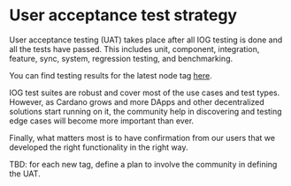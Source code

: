<!-- markdownlint-disable MD059 -->
# User acceptance test strategy

User acceptance testing (UAT) takes place after all IOG testing is done and all the tests have passed. This includes unit, component, integration, feature, sync, system, regression testing, and benchmarking.

You can find testing results for the latest node tag [here](https://tests.cardano.intersectmbo.org/test_results/tag_tests.html).

IOG test suites are robust and cover most of the use cases and test types. However, as Cardano grows and more DApps and other decentralized solutions start running on it, the community help in discovering and testing edge cases will become more important than ever.

Finally, what matters most is to have confirmation from our users that we
developed the right functionality in the right way.

TBD: for each new tag, define a plan to involve the community in defining the UAT.
